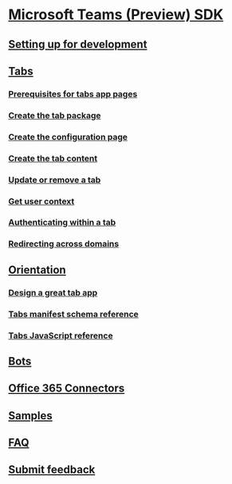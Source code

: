 ﻿# [Microsoft Teams (Preview) SDK](index.md)
## [Setting up for development](setup.md)
## [Tabs](gettingstarted.md)
### [Prerequisites for tabs app pages](tabprerequisites.md)
### [Create the tab package](createtabpackage.md)
### [Create the configuration page](createtabconfigui.md)
### [Create the tab content](createtabcontent.md)
### [Update or remove a tab](updateremovetab.md)
### [Get user context](getusercontext.md)
### [Authenticating within a tab](auth.md)
### [Redirecting across domains](crossdomain.md)
## [Orientation](orientation.md)
### [Design a great tab app](design.md)
### [Tabs manifest schema reference](tab_schema.md)
### [Tabs JavaScript reference](tab_js.md)
## [Bots](bots.md)
## [Office 365 Connectors](connectors.md)

## [Samples](samples.md)
## [FAQ](faq.md)
## [Submit feedback](feedback.md)
